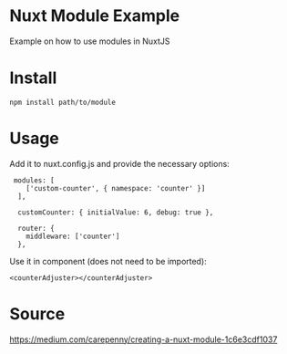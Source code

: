 # Nuxt Module Example
Example on how to use modules in NuxtJS

# Install
`npm install path/to/module`

# Usage
Add it to nuxt.config.js and provide the necessary options:

```
 modules: [
    ['custom-counter', { namespace: 'counter' }]
  ],

  customCounter: { initialValue: 6, debug: true },

  router: {
    middleware: ['counter']
  },
```

Use it in component (does not need to be imported):

```
<counterAdjuster></counterAdjuster>
```

# Source
https://medium.com/carepenny/creating-a-nuxt-module-1c6e3cdf1037